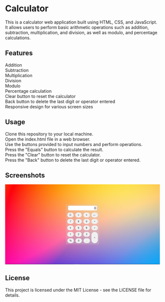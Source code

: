 # Calculator
This is a calculator web application built using HTML, CSS, and JavaScript. It allows users to perform basic arithmetic operations such as addition, subtraction, multiplication, and division, as well as modulo, and percentage calculations.

## Features
Addition<br>
Subtraction<br>
Multiplication<br>
Division<br>
Modulo<br>
Percentage calculation<br>
Clear button to reset the calculator<br>
Back button to delete the last digit or operator entered<br>
Responsive design for various screen sizes<br>

## Usage
Clone this repository to your local machine.<br>
Open the index.html file in a web browser.<br>
Use the buttons provided to input numbers and perform operations.<br>
Press the "Equals" button to calculate the result.<br>
Press the "Clear" button to reset the calculator.<br>
Press the "Back" button to delete the last digit or operator entered.<br>

## Screenshots
![Calculator Screenshot](/Screenshots/Calculator_Screenshot.png)

## License
This project is licensed under the MIT License - see the LICENSE file for details.
